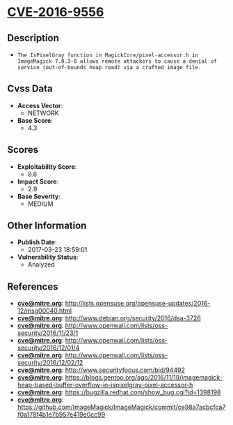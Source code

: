 
# [CVE-2016-9556](https://cve.mitre.org/cgi-bin/cvename.cgi?name=CVE-2016-9556)

## Description

- `The IsPixelGray function in MagickCore/pixel-accessor.h in ImageMagick 7.0.3-8 allows remote attackers to cause a denial of service (out-of-bounds heap read) via a crafted image file.`

## Cvss Data

- **Access Vector**:
  - NETWORK
- **Base Score**:
  - 4.3

## Scores

- **Exploitability Score**:
  - 8.6
- **Impact Score**:
  - 2.9
- **Base Severity**:
  - MEDIUM

## Other Information

- **Publish Date**:
  - 2017-03-23 18:59:01
- **Vulnerability Status**:
  - Analyzed

## References

- **cve@mitre.org**: http://lists.opensuse.org/opensuse-updates/2016-12/msg00040.html
- **cve@mitre.org**: http://www.debian.org/security/2016/dsa-3726
- **cve@mitre.org**: http://www.openwall.com/lists/oss-security/2016/11/23/1
- **cve@mitre.org**: http://www.openwall.com/lists/oss-security/2016/12/01/4
- **cve@mitre.org**: http://www.openwall.com/lists/oss-security/2016/12/02/12
- **cve@mitre.org**: http://www.securityfocus.com/bid/94492
- **cve@mitre.org**: https://blogs.gentoo.org/ago/2016/11/19/imagemagick-heap-based-buffer-overflow-in-ispixelgray-pixel-accessor-h
- **cve@mitre.org**: https://bugzilla.redhat.com/show_bug.cgi?id=1398198
- **cve@mitre.org**: https://github.com/ImageMagick/ImageMagick/commit/ce98a7acbcfca7f0a178f4b1e7b957e419e0cc99
